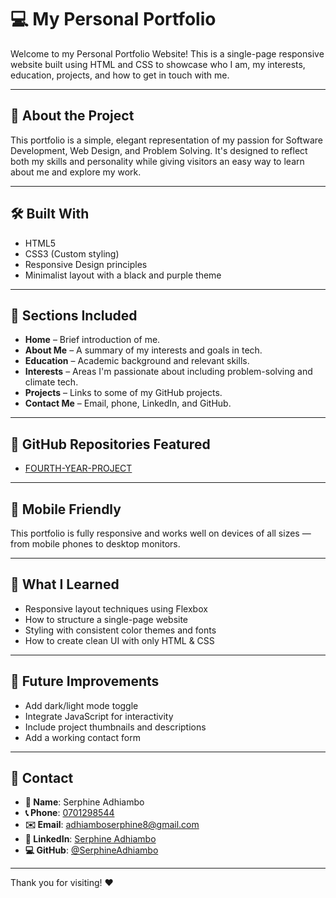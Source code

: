 # 💻 My Personal Portfolio

Welcome to my Personal Portfolio Website! This is a single-page responsive website built using HTML and CSS to showcase who I am, my interests, education, projects, and how to get in touch with me.

---

## 🌟 About the Project

This portfolio is a simple, elegant representation of my passion for Software Development, Web Design, and Problem Solving. It's designed to reflect both my skills and personality while giving visitors an easy way to learn about me and explore my work.

---

## 🛠️ Built With

- HTML5  
- CSS3 (Custom styling)  
- Responsive Design principles  
- Minimalist layout with a black and purple theme  

---

## 📁 Sections Included

- **Home** – Brief introduction of me.  
- **About Me** – A summary of my interests and goals in tech.  
- **Education** – Academic background and relevant skills.  
- **Interests** – Areas I'm passionate about including problem-solving and climate tech.  
- **Projects** – Links to some of my GitHub projects.  
- **Contact Me** – Email, phone, LinkedIn, and GitHub.

---

## 🔗 GitHub Repositories Featured

- [FOURTH-YEAR-PROJECT](https://github.com/SerphineAdhiambo/FOURTH-YEAR-PROJECT)  

---

## 📱 Mobile Friendly

This portfolio is fully responsive and works well on devices of all sizes — from mobile phones to desktop monitors.

---

## 🧠 What I Learned

- Responsive layout techniques using Flexbox  
- How to structure a single-page website  
- Styling with consistent color themes and fonts  
- How to create clean UI with only HTML & CSS  

---

## 🚀 Future Improvements

- Add dark/light mode toggle  
- Integrate JavaScript for interactivity  
- Include project thumbnails and descriptions  
- Add a working contact form  

---

## 📩 Contact

- **👤 Name**: Serphine Adhiambo  
- **📞 Phone**: [0701298544](tel:+254701298544)  
- **✉️ Email**: [adhiamboserphine8@gmail.com](mailto:adhiamboserphine8@gmail.com)  
- **🔗 LinkedIn**: [Serphine Adhiambo](https://www.linkedin.com/in/serphine-adhiambo-a68a3621b)  
- **💻 GitHub**: [@SerphineAdhiambo](https://github.com/SerphineAdhiambo)  

---

Thank you for visiting! ❤️


